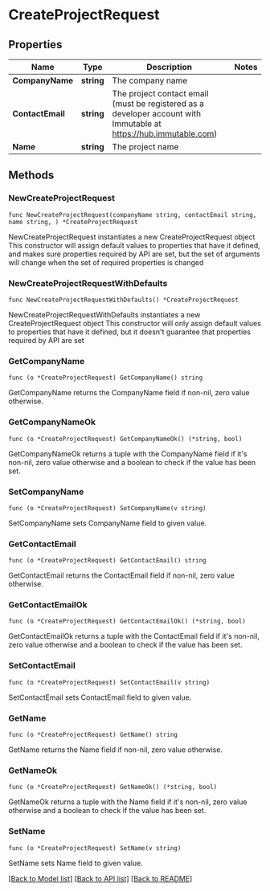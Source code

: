 # CreateProjectRequest

## Properties

Name | Type | Description | Notes
------------ | ------------- | ------------- | -------------
**CompanyName** | **string** | The company name | 
**ContactEmail** | **string** | The project contact email (must be registered as a developer account with Immutable at https://hub.immutable.com) | 
**Name** | **string** | The project name | 

## Methods

### NewCreateProjectRequest

`func NewCreateProjectRequest(companyName string, contactEmail string, name string, ) *CreateProjectRequest`

NewCreateProjectRequest instantiates a new CreateProjectRequest object
This constructor will assign default values to properties that have it defined,
and makes sure properties required by API are set, but the set of arguments
will change when the set of required properties is changed

### NewCreateProjectRequestWithDefaults

`func NewCreateProjectRequestWithDefaults() *CreateProjectRequest`

NewCreateProjectRequestWithDefaults instantiates a new CreateProjectRequest object
This constructor will only assign default values to properties that have it defined,
but it doesn't guarantee that properties required by API are set

### GetCompanyName

`func (o *CreateProjectRequest) GetCompanyName() string`

GetCompanyName returns the CompanyName field if non-nil, zero value otherwise.

### GetCompanyNameOk

`func (o *CreateProjectRequest) GetCompanyNameOk() (*string, bool)`

GetCompanyNameOk returns a tuple with the CompanyName field if it's non-nil, zero value otherwise
and a boolean to check if the value has been set.

### SetCompanyName

`func (o *CreateProjectRequest) SetCompanyName(v string)`

SetCompanyName sets CompanyName field to given value.


### GetContactEmail

`func (o *CreateProjectRequest) GetContactEmail() string`

GetContactEmail returns the ContactEmail field if non-nil, zero value otherwise.

### GetContactEmailOk

`func (o *CreateProjectRequest) GetContactEmailOk() (*string, bool)`

GetContactEmailOk returns a tuple with the ContactEmail field if it's non-nil, zero value otherwise
and a boolean to check if the value has been set.

### SetContactEmail

`func (o *CreateProjectRequest) SetContactEmail(v string)`

SetContactEmail sets ContactEmail field to given value.


### GetName

`func (o *CreateProjectRequest) GetName() string`

GetName returns the Name field if non-nil, zero value otherwise.

### GetNameOk

`func (o *CreateProjectRequest) GetNameOk() (*string, bool)`

GetNameOk returns a tuple with the Name field if it's non-nil, zero value otherwise
and a boolean to check if the value has been set.

### SetName

`func (o *CreateProjectRequest) SetName(v string)`

SetName sets Name field to given value.



[[Back to Model list]](../README.md#documentation-for-models) [[Back to API list]](../README.md#documentation-for-api-endpoints) [[Back to README]](../README.md)


